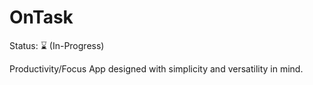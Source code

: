 # OnTask
Status: ⌛ (In-Progress)

Productivity/Focus App designed with simplicity and versatility in mind.
